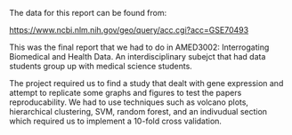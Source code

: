 The data for this report can be found from:

https://www.ncbi.nlm.nih.gov/geo/query/acc.cgi?acc=GSE70493


This was the final report that we had to do in AMED3002: Interrogating Biomedical and Health Data. An interdisciplinary subejct that had data students group up with medical science students.


The project required us to find a study that dealt with gene expression and attempt to replicate some graphs and figures to test the papers reproducability.
We had to use techniques such as volcano plots, hierarchical clustering, SVM, random forest, and an indivudual section which required us to implement a 10-fold cross validation.
